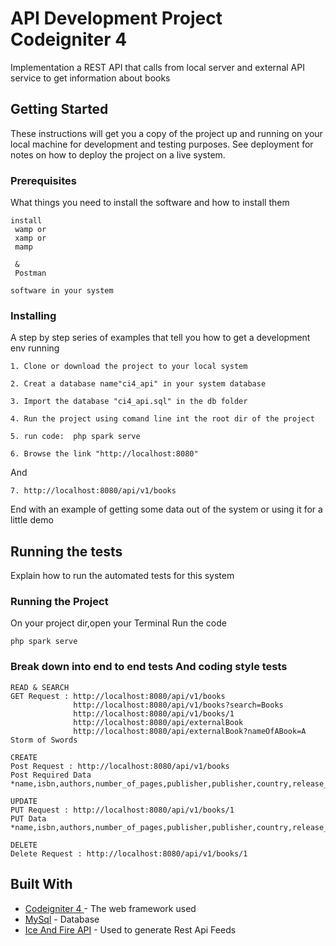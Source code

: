 # API Development Project Codeigniter 4

Implementation a REST API that calls from local server and external API service to get information about books

## Getting Started

These instructions will get you a copy of the project up and running on your local machine for development and testing purposes. See deployment for notes on how to deploy the project on a live system.

### Prerequisites

What things you need to install the software and how to install them

```
install 
 wamp or 
 xamp or 
 mamp 
 
 &
 Postman 
 
software in your system
```

### Installing

A step by step series of examples that tell you how to get a development env running


```
1. Clone or download the project to your local system
```
```
2. Creat a database name"ci4_api" in your system database
```
```
3. Import the database "ci4_api.sql" in the db folder
```
```
4. Run the project using comand line int the root dir of the project 
```
```
5. run code:  php spark serve
```
```
6. Browse the link "http://localhost:8080" 
```

And 

```
7. http://localhost:8080/api/v1/books
```

End with an example of getting some data out of the system or using it for a little demo

## Running the tests

Explain how to run the automated tests for this system

### Running the Project

On your project dir,open your Terminal 
Run the code
```
php spark serve
```

### Break down into end to end tests And coding style tests


```
READ & SEARCH
GET Request : http://localhost:8080/api/v1/books
              http://localhost:8080/api/v1/books?search=Books
              http://localhost:8080/api/v1/books/1
              http://localhost:8080/api/externalBook
              http://localhost:8080/api/externalBook?nameOfABook=A Storm of Swords

CREATE
Post Request : http://localhost:8080/api/v1/books
Post Required Data *name,isbn,authors,number_of_pages,publisher,publisher,country,release_date*

UPDATE
PUT Request : http://localhost:8080/api/v1/books/1
PUT Data *name,isbn,authors,number_of_pages,publisher,publisher,country,release_date*

DELETE
Delete Request : http://localhost:8080/api/v1/books/1

```

## Built With

* [Codeigniter 4 ](https://codeigniter4.github.io/userguide/) - The web framework used
* [MySql](https://maven.apache.org/) - Database
* [Ice And Fire API](https://anapioficeandfire.com/Documentation) - Used to generate Rest Api Feeds


